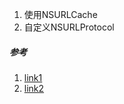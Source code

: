 1. 使用NSURLCache
2. 自定义NSURLProtocol

##### 参考
1. [link1](http://www.cocoawithlove.com/2010/09/substituting-local-data-for-remote.html)
2. [link2](http://stackoverflow.com/questions/5572258/ios-webview-remote-html-with-local-image-files)